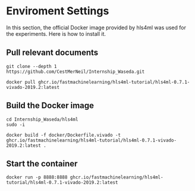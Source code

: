


# Enviroment Settings

In this section, the official Docker image provided by hls4ml was used for the experiments. Here is how to install it.

## Pull relevant documents


```
git clone --depth 1 https://github.com/CestMerNeil/Internship_Waseda.git
```

```
docker pull ghcr.io/fastmachinelearning/hls4ml-tutorial/hls4ml-0.7.1-vivado-2019.2:latest
```

## Build the Docker image

```
cd Internship_Waseda/hls4ml
sudo -i
```
```
docker build -f docker/Dockerfile.vivado -t ghcr.io/fastmachinelearning/hls4ml-tutorial/hls4ml-0.7.1-vivado-2019.2:latest .
```

## Start the container

```
docker run -p 8888:8888 ghcr.io/fastmachinelearning/hls4ml-tutorial/hls4ml-0.7.1-vivado-2019.2:latest
```

